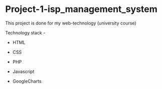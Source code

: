 # Project-1-isp_management_system
This project is done for my web-technology (university course)

Technology stack -

* HTML

* CSS

* PHP

* Javascript

* GoogleCharts

